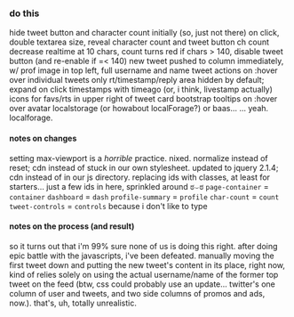 ### do this

hide tweet button and character count initially (so, just not there)
on click, double textarea size, reveal character count and tweet button
ch count decrease realtime
at 10 chars, count turns red
if chars > 140, disable tweet button (and re-enable if =< 140)
new tweet pushed to column immediately, w/ prof image in top left, full username and name
tweet actions on :hover over individual tweets only
rt/timestamp/reply area hidden by default; expand on click
timestamps with timeago (or, i think, livestamp actually)
icons for favs/rts in upper right of tweet card
bootstrap tooltips on :hover over avatar
localstorage (or howabout localForage?)
or baas... ... yeah. localforage.

#### notes on changes

setting max-viewport is a *horrible* practice. nixed.
normalize instead of reset; cdn instead of stuck in our own stylesheet.
updated to jquery 2.1.4; cdn instead of in our js directory.
replacing ids with classes, at least for starters... just a few ids in here, sprinkled around ಠ⌣ಠ
`page-container` = `container`
`dashboard` = `dash`
`profile-summary` = `profile`
`char-count` = `count`
`tweet-controls` = `controls`
because i don't like to type

#### notes on the process (and result)

so it turns out that i'm 99% sure none of us is doing this right. after doing epic battle with 
the javascripts, i've been defeated. manually moving the first tweet down and putting the new 
tweet's content in its place, right now, kind of relies solely on using the actual username/name 
of the former top tweet on the feed (btw, css could probably use an update... twitter's one column 
of user and tweets, and two side columns of promos and ads, now.). that's, uh, totally unrealistic.
